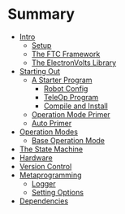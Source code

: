 # Summary

- [Intro](./intro/README.md)
    - [Setup](./intro/setup.md)
    - [The FTC Framework](./intro/ftc_framework.md)
    - [The ElectronVolts Library](./intro/evlib.md)
- [Starting Out]()
    - [A Starter Program](./starter/README.md)
        - [Robot Config](./starter/config.md)
        - [TeleOp Program](./starter/tele_op.md)
        - [Compile and Install](./starter/install.md)
    - [Operation Mode Primer]()
    - [Auto Primer]()
- [Operation Modes](./opmodes/README.md)
    - [Base Operation Mode](./opmodes/base.md)
- [The State Machine](./state_machine/README.md)
- [Hardware](./hardware/README.md)
- [Version Control](./vcs/README.md)
- [Metaprogramming](./meta/README.md)
    - [Logger](./meta/logger.md)
    - [Setting Options](./meta/options.md)
- [Dependencies](./deps/README.md)
